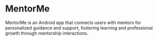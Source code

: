 # MentorMe
MentorMe is an Android app that connects users with mentors for personalized guidance and support, fostering learning and professional growth through mentorship interactions.
